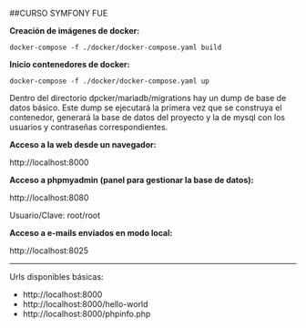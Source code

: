 ##CURSO SYMFONY FUE

**Creación de imágenes de docker:**
```
docker-compose -f ./docker/docker-compose.yaml build
```

**Inicio contenedores de docker:**
```
docker-compose -f ./docker/docker-compose.yaml up
```

Dentro del directorio dpcker/mariadb/migrations hay un dump de base de datos básico. 
Este dump se ejecutará la primera vez que se construya el contenedor, generará la base de datos del proyecto y la de mysql con los usuarios y contraseñas correspondientes.

**Acceso a la web desde un navegador:**

http://localhost:8000

**Acceso a phpmyadmin (panel para gestionar la base de datos):**

http://localhost:8080

Usuario/Clave: root/root

**Acceso a e-mails enviados en modo local:**

http://localhost:8025

___

Urls disponibles básicas:

- http://localhost:8000
- http://localhost:8000/hello-world
- http://localhost:8000/phpinfo.php
